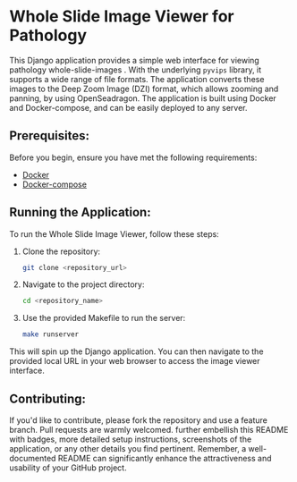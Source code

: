 # Whole Slide Image Viewer for Pathology

This Django application provides a simple web interface for viewing pathology whole-slide-images . With the underlying `pyvips` library, it supports a wide range of file formats. The application converts these images to the Deep Zoom Image (DZI) format, which allows zooming and panning, by using OpenSeadragon. The application is built using Docker and Docker-compose, and can be easily deployed to any server.

## Prerequisites:

Before you begin, ensure you have met the following requirements:

- [Docker](https://www.docker.com/get-started)
- [Docker-compose](https://docs.docker.com/compose/install/)

## Running the Application:

To run the Whole Slide Image Viewer, follow these steps:

1. Clone the repository:
    ```bash
    git clone <repository_url>
    ```

2. Navigate to the project directory:
    ```bash
    cd <repository_name>
    ```

3. Use the provided Makefile to run the server:
    ```bash
    make runserver
    ```

This will spin up the Django application. You can then navigate to the provided local URL in your web browser to access the image viewer interface.

## Contributing:

If you'd like to contribute, please fork the repository and use a feature branch. Pull requests are warmly welcomed.
further embellish this README with badges, more detailed setup instructions, screenshots of the application, or any other details you find pertinent. Remember, a well-documented README can significantly enhance the attractiveness and usability of your GitHub project.